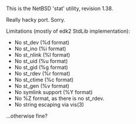 This is the NetBSD 'stat' utility, revision 1.38.

Really hacky port. Sorry.

Limitations (mostly of edk2 StdLib implementation):
- No st_dev (%d format)
- No st_ino (%i format)
- No st_nlink (%l format)
- No st_uid (%u format)
- No st_gid (%g format)
- No st_rdev (%r format)
- No st_ctime (%c format)
- No st_gen (%v format)
- No symlink support (%Y format)
- No %Z format, as there is no st_rdev.
- No string escaping via vis(3)

...otherwise fine?